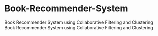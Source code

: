 # Book-Recommender-System
Book Recommender System using Collaborative Filtering and Clustering
Book Recommender System using Collaborative Filtering and Clustering
